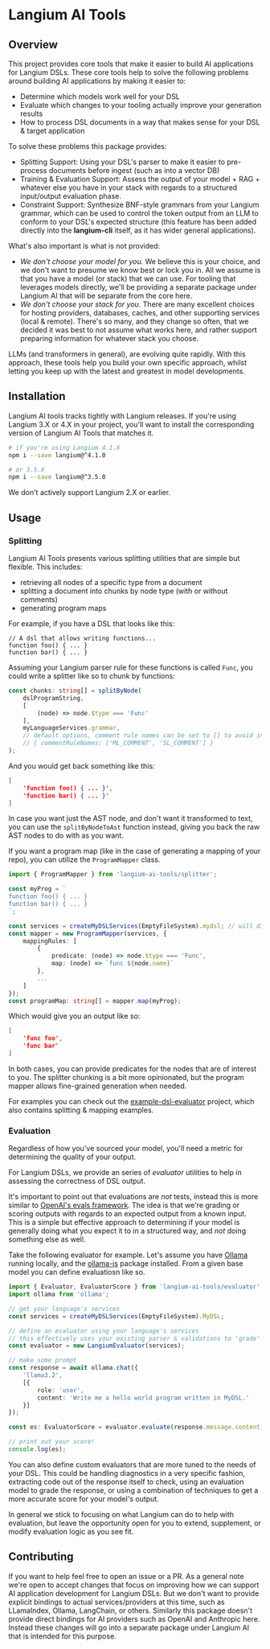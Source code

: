 # Langium AI Tools

## Overview

This project provides core tools that make it easier to build AI applications for Langium DSLs. These core tools help to solve the following problems around building AI applications by making it easier to:

- Determine which models work well for your DSL
- Evaluate which changes to your tooling actually improve your generation results
- How to process DSL documents in a way that makes sense for your DSL & target application

To solve these problems this package provides:

- Splitting Support: Using your DSL's parser to make it easier to pre-process documents before ingest (such as into a vector DB)
- Training & Evaluation Support: Assess the output of your model + RAG + whatever else you have in your stack with regards to a structured input/output evaluation phase.
- Constraint Support: Synthesize BNF-style grammars from your Langium grammar, which can be used to control the token output from an LLM to conform to your DSL's expected structure (this feature has been added directly into the **langium-cli** itself, as it has wider general applications).

What's also important is what is not provided:
- *We don't choose your model for you.* We believe this is your choice, and we don't want to presume we know best or lock you in. All we assume is that you have a model (or stack) that we can use. For tooling that leverages models directly, we'll be providing a separate package under Langium AI that will be separate from the core here.
- *We don't choose your stack for you.* There are many excellent choices for hosting providers, databases, caches, and other supporting services (local & remote). There's so many, and they change so often, that we decided it was best to not assume what works here, and rather support preparing information for whatever stack you choose.

LLMs (and transformers in general), are evolving quite rapidly. With this approach, these tools help you build your own specific approach, whilst letting you keep up with the latest and greatest in model developments.

## Installation

Langium AI tools tracks tightly with Langium releases. If you're using Langium 3.X or 4.X in your project, you'll want to install the corresponding version of Langium AI Tools that matches it.

```bash
# if you're using Langium 4.1.X
npm i --save langium@^4.1.0

# or 3.5.X
npm i --save langium@^3.5.0
```

We don't actively support Langium 2.X or earlier.

## Usage

### Splitting

Langium AI Tools presents various splitting utilities that are simple but flexible. This includes:
- retrieving all nodes of a specific type from a document
- splitting a document into chunks by node type (with or without comments)
- generating program maps

For example, if you have a DSL that looks like this:

```dsl
// A dsl that allows writing functions...
function foo() { ... }
function bar() { ... }
```

Assuming your Langium parser rule for these functions is called `Func`, you could write a splitter like so to chunk by functions:

```ts
const chunks: string[] = splitByNode(
    dslProgramString,
    [
        (node) => node.$type === 'Func'
    ],
    myLanguageServices.grammar,
    // default options, comment rule names can be set to [] to avoid including comments in chunks
    // { commentRuleNames: ['ML_COMMENT', 'SL_COMMENT'] }
);
```

And you would get back something like this:
```json
[
    'function foo() { ... }',
    'function bar() { ... }'
]
```

In case you want just the AST node, and don't want it transformed to text, you can use the `splitByNodeToAst` function instead, giving you back the raw AST nodes to do with as you want.

If you want a program map (like in the case of generating a mapping of your repo), you can utilize the `ProgramMapper` class.

```ts
import { ProgramMapper } from 'langium-ai-tools/splitter';

const myProg = `
function foo() { ... }
function bar() { ... }
`;

const services = createMyDSLServices(EmptyFileSystem).mydsl; // will differ based on the name of your DSL
const mapper = new ProgramMapper(services, {
    mappingRules: [
        {
            predicate: (node) => node.$type === 'Func',
            map: (node) => `func ${node.name}`
        },
        ...
    ]
});
const programMap: string[] = mapper.map(myProg);
```

Which would give you an output like so:

```json
[
    'func foo',
    'func bar'
]
```

In both cases, you can provide predicates for the nodes that are of interest to you. The splitter chunking is a bit more opinionated, but the program mapper allows fine-grained generation when needed.

For examples you can check out the [example-dsl-evaluator](../examples/example-dsl-evaluator/README.md) project, which also contains splitting & mapping examples.

### Evaluation

Regardless of how you've sourced your model, you'll need a metric for determining the quality of your output.

For Langium DSLs, we provide an series of *evaluator* utilities to help in assessing the correctness of DSL output.

It's important to point out that evaluations are *not* tests, instead this is more similar to [OpenAI's evals framework](https://github.com/openai/evals). The idea is that we're grading or scoring outputs with regards to an expected output from a known input. This is a simple but effective approach to determining if your model is generally doing what you expect it to in a structured way, and *not* doing something else as well.

Take the following evaluator for example. Let's assume you have [Ollama](https://ollama.com/) running locally, and the [ollama-js](https://github.com/ollama/ollama-js) package installed. From a given base model you can define evaluatiosn like so.

```ts
import { Evaluator, EvaluatorScore } from 'langium-ai-tools/evaluator';
import ollama from 'ollama';

// get your language's services
const services = createMyDSLServices(EmptyFileSystem).MyDSL;

// define an evaluator using your language's services
// this effectively uses your existing parser & validations to 'grade' the response
const evaluator = new LangiumEvaluator(services);

// make some prompt
const response = await ollama.chat({
    'llama3.2',
    [{
        role: 'user',
        content: 'Write me a hello world program written in MyDSL.'
    }]
});

const es: EvaluatorScore = evaluator.evaluate(response.message.content);

// print out your score!
console.log(es);
```

You can also define custom evaluators that are more tuned to the needs of your DSL. This could be handling diagnostics in a very specific fashion, extracting code out of the response itself to check, using an evaluation model to grade the response, or using a combination of techniques to get a more accurate score for your model's output.

In general we stick to focusing on what Langium can do to help with evaluation, but leave the opportunity open for you to extend, supplement, or modify evaluation logic as you see fit.

## Contributing

If you want to help feel free to open an issue or a PR. As a general note we're open to accept changes that focus on improving how we can support AI application development for Langium DSLs. But we don't want to provide explicit bindings to actual services/providers at this time, such as LLamaIndex, Ollama, LangChain, or others. Similarly this package doesn't provide direct bindings for AI providers such as OpenAI and Anthropic here. Instead these changes will go into a separate package under Langium AI that is intended for this purpose.
